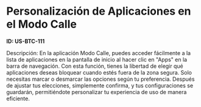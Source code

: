 # Personalización de Aplicaciones en el Modo Calle

**ID: US-BTC-111**

Descripción: En la aplicación Modo Calle, puedes acceder fácilmente a la lista de aplicaciones en la pantalla de inicio al hacer clic en "Apps" en la barra de navegación. Con esta función, tienes la libertad de elegir qué aplicaciones deseas bloquear cuando estés fuera de la zona segura. Solo necesitas marcar o desmarcar las opciones según tu preferencia. Después de ajustar tus elecciones, simplemente confirma, y tus configuraciones se guardarán, permitiéndote personalizar tu experiencia de uso de manera eficiente.